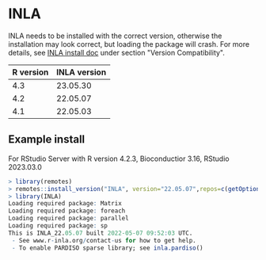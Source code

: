 # INLA

INLA needs to be installed with the correct version, otherwise the installation
may look correct, but loading the package will crash. For more details, see
[INLA install doc](https://www.r-inla.org/download-install) under section
"Version Compatibility".

| R version | INLA version |
| --------  | ------------ |
| 4.3       | 23.05.30     |
| 4.2       | 22.05.07     |
| 4.1       | 22.05.03     |

## Example install

For RStudio Server with R version 4.2.3, Bioconductior 3.16, RStudio 2023.03.0

```R
> library(remotes)
> remotes::install_version("INLA", version="22.05.07",repos=c(getOption("repos"),INLA="https://inla.r-inla-download.org/R/testing"), dep=TRUE)
> library(INLA)
Loading required package: Matrix
Loading required package: foreach
Loading required package: parallel
Loading required package: sp
This is INLA_22.05.07 built 2022-05-07 09:52:03 UTC.
 - See www.r-inla.org/contact-us for how to get help.
 - To enable PARDISO sparse library; see inla.pardiso()
```
